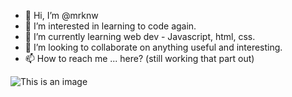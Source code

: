 - 👋 Hi, I’m @mrknw
- 👀 I’m interested in learning to code again. 
- 🌱 I’m currently learning web dev - Javascript, html, css. 
- 💞️ I’m looking to collaborate on anything useful and interesting. 
- 📫 How to reach me ... here? (still working that part out)

<!---
mrknw/mrknw is a ✨ special ✨ repository because its `README.md` (this file) appears on your GitHub profile.
You can click the Preview link to take a look at your changes.
--->
![This is an image](https://myoctocat.com/assets/images/base-octocat.svg)
